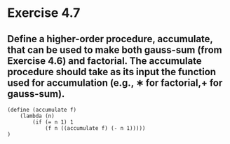 # Exercise 4.7

## Define a higher-order procedure, accumulate, that can be used to make both gauss-sum (from Exercise 4.6) and factorial. The accumulate procedure should take as  its  input  the  function  used  for  accumulation  (e.g., ∗ for factorial,+ for gauss-sum).  

    (define (accumulate f)
        (lambda (n)
            (if (= n 1) 1
                (f n ((accumulate f) (- n 1)))))
    )
